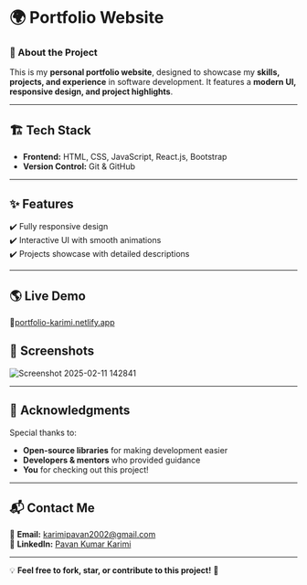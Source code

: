 # 🌍 Portfolio Website  

### 🚀 About the Project  
This is my **personal portfolio website**, designed to showcase my **skills, projects, and experience** in software development. It features a **modern UI, responsive design, and project highlights**.  

---

## 🏗 Tech Stack  
- **Frontend:** HTML, CSS, JavaScript, React.js, Bootstrap  
- **Version Control:** Git & GitHub  

---

## ✨ Features  
✔️ Fully responsive design  
✔️ Interactive UI with smooth animations  
✔️ Projects showcase with detailed descriptions  

---

## 🌎 Live Demo  
🔗[portfolio-karimi.netlify.app](https://portfolio-karimi.netlify.app/)

## 📸 Screenshots  

![Screenshot 2025-02-11 142841](https://github.com/user-attachments/assets/671fe6b5-c209-45a1-8b3f-cf91d6c93187)

---


## 📢 Acknowledgments  
Special thanks to:  
- **Open-source libraries** for making development easier  
- **Developers & mentors** who provided guidance  
- **You** for checking out this project!  

---

## 📬 Contact Me  
📧 **Email:** karimipavan2002@gmail.com  
🔗 **LinkedIn:** [Pavan Kumar Karimi](https://www.linkedin.com/in/pavan-kumar-karimi-2338852a2/)  

---

💡 **Feel free to fork, star, or contribute to this project!** 🚀  

